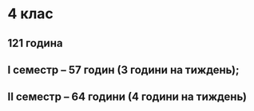 # 4 клас

## 121 година<br>
## І семестр – 57 годин (3 години на тиждень);
## ІІ семестр – 64 години (4 години на тиждень)